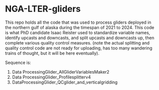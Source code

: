 # NGA-LTER-gliders
This repo holds all the code that was used to process gliders deployed in the northern gulf of alaska during the timespan of 2021 to 2024. This code is what PhD candidate Isaac Reister used to standardize variable names, identify upcasts and downcasts, and split upcasts and downcasts up, then complete various quality control measures. (note the actual splitting and quality control code are not ready for uploading, has too many wandering trains of thought, but it will be here eventually). 

Sequence is:
1) Data ProcessingGlider_AllGliderVariablesMaker2
2) Data ProcessingGlider_Profilesplitterv4
3) DataProcessingGlider_QCglider_and_verticalgridding
              
